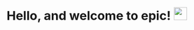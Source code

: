 # Hello, and welcome to epic! <img src="https://raw.githubusercontent.com/MartinHeinz/MartinHeinz/master/wave.gif" width="30px">

